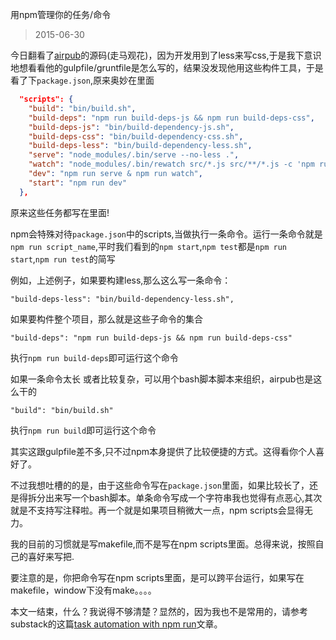 用npm管理你的任务/命令
> 2015-06-30

今日翻看了[airpub](https://github.com/duoshuo/airpub)的源码(走马观花)，因为开发用到了less来写css,于是我下意识地想看看他的gulpfile/gruntfile是怎么写的，结果没发现他用这些构件工具，于是看了下`package.json`,原来奥妙在里面

```json
  "scripts": {
    "build": "bin/build.sh",
    "build-deps": "npm run build-deps-js && npm run build-deps-css",
    "build-deps-js": "bin/build-dependency-js.sh",
    "build-deps-css": "bin/build-dependency-css.sh",
    "build-deps-less": "bin/build-dependency-less.sh",
    "serve": "node_modules/.bin/serve --no-less .",
    "watch": "node_modules/.bin/rewatch src/*.js src/**/*.js -c 'npm run build'",
    "dev": "npm run serve & npm run watch",
    "start": "npm run dev"
  },
```

原来这些任务都写在里面!

npm会特殊对待`package.json`中的scripts,当做执行一条命令。运行一条命令就是`npm run script_name`,平时我们看到的`npm start`,`npm test`都是`npm run start`,`npm run test`的简写

例如，上述例子，如果要构建less,那么这么写一条命令：

```
"build-deps-less": "bin/build-dependency-less.sh",
```

如果要构件整个项目，那么就是这些子命令的集合

```
"build-deps": "npm run build-deps-js && npm run build-deps-css"
```

执行`npm run build-deps`即可运行这个命令

如果一条命令太长 或者比较复杂，可以用个bash脚本脚本来组织，airpub也是这么干的

```
"build": "bin/build.sh"
```

执行`npm run build`即可运行这个命令

其实这跟gulpfile差不多,只不过npm本身提供了比较便捷的方式。这得看你个人喜好了。

不过我想吐槽的的是，由于这些命令写在`package.json`里面，如果比较长了，还是得拆分出来写一个bash脚本。单条命令写成一个字符串我也觉得有点恶心,其次就是不支持写注释啦。再一个就是如果项目稍微大一点，npm scripts会显得无力。

我的目前的习惯就是写makefile,而不是写在npm scripts里面。总得来说，按照自己的喜好来写把.

要注意的是，你把命令写在npm scripts里面，是可以跨平台运行，如果写在makefile，window下没有make。。。。

本文一结束，什么？我说得不够清楚？显然的，因为我也不是常用的，请参考substack的这篇[task automation with npm run](http://substack.net/task_automation_with_npm_run)文章。